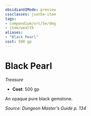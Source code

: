 ```yaml
---
obsidianUIMode: preview
cssclasses: json5e-item
tags:
- compendium/src/5e/dmg
- item/wealth
aliases: 
- "Black Pearl"
cost: 500 gp
---
```

# Black Pearl
*Treasure*  

- **Cost**: 500 gp

An opaque pure black gemstone.

*Source: Dungeon Master's Guide p. 134*